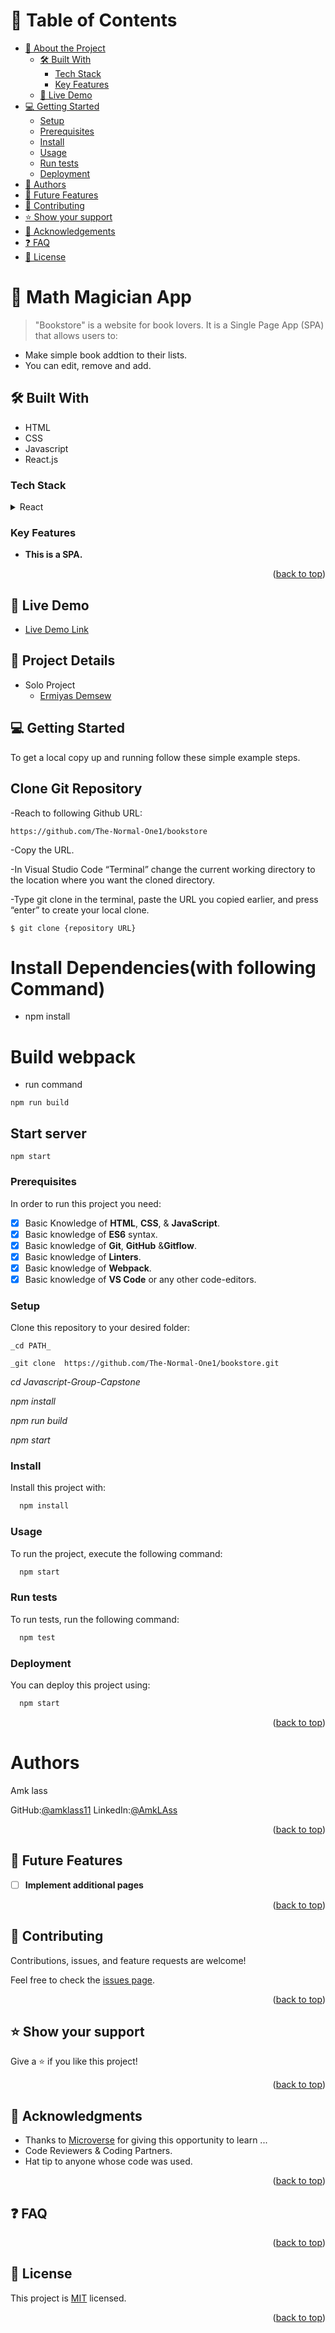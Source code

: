 <a name="readme-top"></a>

# 📗 Table of Contents

- [📖 About the Project](#about-project)
  - [🛠 Built With](#built-with)
    - [Tech Stack](#tech-stack)
    - [Key Features](#key-features)
  - [🚀 Live Demo](#live-demo)
- [💻 Getting Started](#getting-started)
  - [Setup](#setup)
  - [Prerequisites](#prerequisites)
  - [Install](#install)
  - [Usage](#usage)
  - [Run tests](#run-tests)
  - [Deployment](#triangular_flag_on_post-deployment)
- [👥 Authors](#authors)
- [🔭 Future Features](#future-features)
- [🤝 Contributing](#contributing)
- [⭐️ Show your support](#support)
- [🙏 Acknowledgements](#acknowledgements)
- [❓ FAQ](#faq)
- [📝 License](#license)

# 📖 Math Magician App <a name="about-project"></a>

> "Bookstore" is a website for book lovers. It is a Single Page App (SPA) that allows users to:

- Make simple book addtion to their lists.
- You can edit, remove and add.

## 🛠 Built With <a name="built-with"></a>

- HTML
- CSS
- Javascript
- React.js

### Tech Stack <a name="tech-stack"></a>

<details>
  <summary>React</summary>
  <ul>
    <li><a href="https://reactjs.org/docs/create-a-new-react-app.html">React</a></li>
  </ul>
</details>

### Key Features <a name="key-features"></a>

- **This is a SPA.**

<p align="right">(<a href="#readme-top">back to top</a>)</p>

## 🚀 Live Demo <a name="live-demo"></a>

- [Live Demo Link](https://the-normal-one1.github.io/bookstore/)

## 🚀 Project Details

- Solo Project
  - [Ermiyas Demsew](https://github.com/The-Normal-One1)

## 💻 Getting Started <a name="getting-started"></a>

To get a local copy up and running follow these simple example steps.

## Clone Git Repository

-Reach to following Github URL:

```
https://github.com/The-Normal-One1/bookstore

```

-Copy the URL.

-In Visual Studio Code “Terminal” change the current working directory to the location where you want the cloned directory.

-Type git clone in the terminal, paste the URL you copied earlier, and press “enter” to create your local clone.

```
$ git clone {repository URL}
```

# Install Dependencies(with following Command)

- npm install

# Build webpack <a name="setup"></a>

- run command

```
npm run build
```

## Start server

```
npm start
```

### Prerequisites <a name="prerequisites"></a>

In order to run this project you need:

- [x] Basic Knowledge of **HTML**, **CSS**, & **JavaScript**.
- [x] Basic knowledge of **ES6** syntax.
- [x] Basic knowledge of **Git**, **GitHub** &**Gitflow**.
- [x] Basic knowledge of **Linters**.
- [x] Basic knowledge of **Webpack**.
- [x] Basic knowledge of **VS Code** or any other code-editors.

### Setup

Clone this repository to your desired folder:

    _cd PATH_

    _git clone  https://github.com/The-Normal-One1/bookstore.git

_cd Javascript-Group-Capstone_

_npm install_

_npm run build_

_npm start_

### Install

Install this project with:

```sh
  npm install
```

### Usage

To run the project, execute the following command:

```sh
  npm start
```

### Run tests

To run tests, run the following command:

```sh
  npm test
```

### Deployment <a name="triangular_flag_on_post-deployment"></a>

You can deploy this project using:

```sh
  npm start
```

<p align="right">(<a href="#readme-top">back to top</a>)</p>

# Authors
Amk lass

GitHub:[@amklass11](https://github.com/amklass11)
LinkedIn:[@AmkLAss](https://www.linkedin.com/in/amk-lass-521565196/)

<p align="right">(<a href="#readme-top">back to top</a>)</p>

## 🔭 Future Features <a name="future-features"></a>

- [ ] **Implement additional pages**

<p align="right">(<a href="#readme-top">back to top</a>)</p>

## 🤝 Contributing <a name="contributing"></a>

Contributions, issues, and feature requests are welcome!

Feel free to check the [issues page](https://github.com/The-Normal-One1/bookstore/issues).

<p align="right">(<a href="#readme-top">back to top</a>)</p>

<!-- SUPPORT -->

## ⭐️ Show your support <a name="support"></a>

Give a ⭐️ if you like this project!

<p align="right">(<a href="#readme-top">back to top</a>)</p>

## 🙏 Acknowledgments <a name="acknowledgements"></a>

- Thanks to [Microverse](https://www.microverse.org/) for giving this opportunity to learn ...
- Code Reviewers & Coding Partners.
- Hat tip to anyone whose code was used.

<p align="right">(<a href="#readme-top">back to top</a>)</p>

<!-- FAQ (optional) -->

## ❓ FAQ <a name="faq"></a>

<p align="right">(<a href="#readme-top">back to top</a>)</p>

<!-- LICENSE -->

## 📝 License <a name="license"></a>

This project is [MIT](./MIT.md) licensed.

<p align="right">(<a href="#readme-top">back to top</a>)</p>
